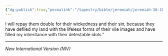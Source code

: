 ```yaml
---
{"dg-publish":true,"permalink":"/tapestry/bible/jeremiah/jeremiah-16-18/","title":"Jeremiah 16:18","tags":["bible-verse","bible-verse"],"dgHomeLink":true,"dgShowLocalGraph":true,"dgEnableSearch":true}
---
```



I will repay them double for their wickedness and their sin, because they have defiled my land with the lifeless forms of their vile images and have filled my inheritance with their detestable idols.”

---
*New International Version (NIV)*